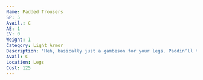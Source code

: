 ```yaml
---
Name: Padded Trousers
SP: 5
Avail.: C
AE: 1
EV: 0
Weight: 1
Category: Light Armor
Description: "Heh, basically just a gambeson for your legs. Paddin’ll turn a small blade but I wouldn’t rely on it too much. You should see the cod-pieces though: never laughed so hard in my life."
Avail: C
Location: Legs
Cost: 125
---
```

